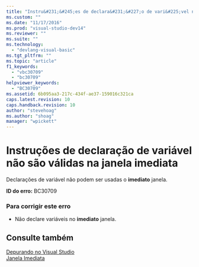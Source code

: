 ```yaml
---
title: "Instru&#231;&#245;es de declara&#231;&#227;o de vari&#225;vel n&#227;o s&#227;o v&#225;lidas na janela imediata | Microsoft Docs"
ms.custom: ""
ms.date: "11/17/2016"
ms.prod: "visual-studio-dev14"
ms.reviewer: ""
ms.suite: ""
ms.technology: 
  - "devlang-visual-basic"
ms.tgt_pltfrm: ""
ms.topic: "article"
f1_keywords: 
  - "vbc30709"
  - "bc30709"
helpviewer_keywords: 
  - "BC30709"
ms.assetid: 6b095aa3-217c-434f-ae37-159016c321ca
caps.latest.revision: 10
caps.handback.revision: 10
author: "stevehoag"
ms.author: "shoag"
manager: "wpickett"
---
```

# Instru&#231;&#245;es de declara&#231;&#227;o de vari&#225;vel n&#227;o s&#227;o v&#225;lidas na janela imediata
Declarações de variável não podem ser usadas o **imediato** janela.  
  
 **ID do erro:** BC30709  
  
### Para corrigir este erro  
  
-   Não declare variáveis no **imediato** janela.  
  
## Consulte também  
 [Depurando no Visual Studio](/visual-studio/debugger/debugging-in-visual-studio)   
 [Janela Imediata](/visual-studio/ide/reference/immediate-window)